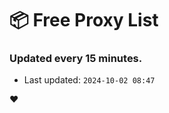# :package: Free Proxy List
### Updated every 15 minutes.

- Last updated: `2024-10-02 08:47`

:heart:
